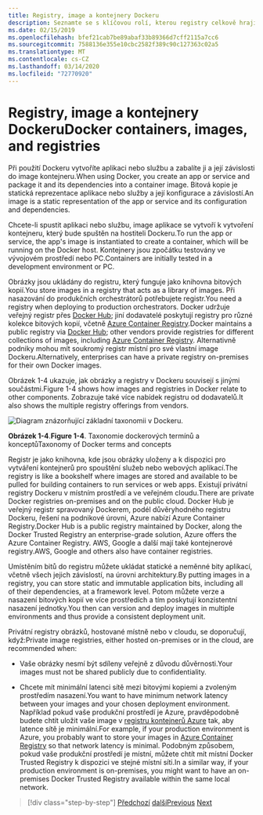 ```yaml
---
title: Registry, image a kontejnery Dockeru
description: Seznamte se s klíčovou rolí, kterou registry celkově hrají ve způsobu nasazování aplikací dockeru.
ms.date: 02/15/2019
ms.openlocfilehash: bfef21cab7be89abaf33b89366d7cff2115a7cc6
ms.sourcegitcommit: 7588136e355e10cbc2582f389c90c127363c02a5
ms.translationtype: MT
ms.contentlocale: cs-CZ
ms.lasthandoff: 03/14/2020
ms.locfileid: "72770920"
---
```

# <a name="docker-containers-images-and-registries"></a><span data-ttu-id="6cd5f-103">Registry, image a kontejnery Dockeru</span><span class="sxs-lookup"><span data-stu-id="6cd5f-103">Docker containers, images, and registries</span></span>

<span data-ttu-id="6cd5f-104">Při použití Dockeru vytvoříte aplikaci nebo službu a zabalíte ji a její závislosti do image kontejneru.</span><span class="sxs-lookup"><span data-stu-id="6cd5f-104">When using Docker, you create an app or service and package it and its dependencies into a container image.</span></span> <span data-ttu-id="6cd5f-105">Bitová kopie je statická reprezentace aplikace nebo služby a její konfigurace a závislostí.</span><span class="sxs-lookup"><span data-stu-id="6cd5f-105">An image is a static representation of the app or service and its configuration and dependencies.</span></span>

<span data-ttu-id="6cd5f-106">Chcete-li spustit aplikaci nebo službu, image aplikace se vytvoří k vytvoření kontejneru, který bude spuštěn na hostiteli Dockeru.</span><span class="sxs-lookup"><span data-stu-id="6cd5f-106">To run the app or service, the app's image is instantiated to create a container, which will be running on the Docker host.</span></span> <span data-ttu-id="6cd5f-107">Kontejnery jsou zpočátku testovány ve vývojovém prostředí nebo PC.</span><span class="sxs-lookup"><span data-stu-id="6cd5f-107">Containers are initially tested in a development environment or PC.</span></span>

<span data-ttu-id="6cd5f-108">Obrázky jsou ukládány do registru, který funguje jako knihovna bitových kopií.</span><span class="sxs-lookup"><span data-stu-id="6cd5f-108">You store images in a registry that acts as a library of images.</span></span> <span data-ttu-id="6cd5f-109">Při nasazování do produkčních orchestrátorů potřebujete registr.</span><span class="sxs-lookup"><span data-stu-id="6cd5f-109">You need a registry when deploying to production orchestrators.</span></span> <span data-ttu-id="6cd5f-110">Docker udržuje veřejný registr přes [Docker Hub](https://hub.docker.com/); jiní dodavatelé poskytují registry pro různé kolekce bitových kopií, včetně [Azure Container Registry](https://azure.microsoft.com/services/container-registry/).</span><span class="sxs-lookup"><span data-stu-id="6cd5f-110">Docker maintains a public registry via [Docker Hub](https://hub.docker.com/); other vendors provide registries for different collections of images, including [Azure Container Registry](https://azure.microsoft.com/services/container-registry/).</span></span> <span data-ttu-id="6cd5f-111">Alternativně podniky mohou mít soukromý registr místní pro své vlastní image Dockeru.</span><span class="sxs-lookup"><span data-stu-id="6cd5f-111">Alternatively, enterprises can have a private registry on-premises for their own Docker images.</span></span>

<span data-ttu-id="6cd5f-112">Obrázek 1-4 ukazuje, jak obrázky a registry v Dockeru souvisejí s jinými součástmi.</span><span class="sxs-lookup"><span data-stu-id="6cd5f-112">Figure 1-4 shows how images and registries in Docker relate to other components.</span></span> <span data-ttu-id="6cd5f-113">Zobrazuje také více nabídek registru od dodavatelů.</span><span class="sxs-lookup"><span data-stu-id="6cd5f-113">It also shows the multiple registry offerings from vendors.</span></span>

![Diagram znázorňující základní taxonomii v Dockeru.](./media/docker-containers-images-and-registries/taxonomy-docker-terms-concepts.png)

<span data-ttu-id="6cd5f-115">**Obrázek 1-4**.</span><span class="sxs-lookup"><span data-stu-id="6cd5f-115">**Figure 1-4**.</span></span> <span data-ttu-id="6cd5f-116">Taxonomie dockerových termínů a konceptů</span><span class="sxs-lookup"><span data-stu-id="6cd5f-116">Taxonomy of Docker terms and concepts</span></span>

<span data-ttu-id="6cd5f-117">Registr je jako knihovna, kde jsou obrázky uloženy a k dispozici pro vytváření kontejnerů pro spouštění služeb nebo webových aplikací.</span><span class="sxs-lookup"><span data-stu-id="6cd5f-117">The registry is like a bookshelf where images are stored and available to be pulled for building containers to run services or web apps.</span></span> <span data-ttu-id="6cd5f-118">Existují privátní registry Dockeru v místním prostředí a ve veřejném cloudu.</span><span class="sxs-lookup"><span data-stu-id="6cd5f-118">There are private Docker registries on-premises and on the public cloud.</span></span> <span data-ttu-id="6cd5f-119">Docker Hub je veřejný registr spravovaný Dockerem, podél důvěryhodného registru Dockeru, řešení na podnikové úrovni, Azure nabízí Azure Container Registry.</span><span class="sxs-lookup"><span data-stu-id="6cd5f-119">Docker Hub is a public registry maintained by Docker, along the Docker Trusted Registry an enterprise-grade solution, Azure offers the Azure Container Registry.</span></span> <span data-ttu-id="6cd5f-120">AWS, Google a další mají také kontejnerové registry.</span><span class="sxs-lookup"><span data-stu-id="6cd5f-120">AWS, Google and others also have container registries.</span></span>

<span data-ttu-id="6cd5f-121">Umístěním bitů do registru můžete ukládat statické a neměnné bity aplikací, včetně všech jejich závislostí, na úrovni architektury.</span><span class="sxs-lookup"><span data-stu-id="6cd5f-121">By putting images in a registry, you can store static and immutable application bits, including all of their dependencies, at a framework level.</span></span> <span data-ttu-id="6cd5f-122">Potom můžete verze a nasazení bitových kopií ve více prostředích a tím poskytují konzistentní nasazení jednotky.</span><span class="sxs-lookup"><span data-stu-id="6cd5f-122">You then can version and deploy images in multiple environments and thus provide a consistent deployment unit.</span></span>

<span data-ttu-id="6cd5f-123">Privátní registry obrázků, hostované místně nebo v cloudu, se doporučují, když:</span><span class="sxs-lookup"><span data-stu-id="6cd5f-123">Private image registries, either hosted on-premises or in the cloud, are recommended when:</span></span>

- <span data-ttu-id="6cd5f-124">Vaše obrázky nesmí být sdíleny veřejně z důvodu důvěrnosti.</span><span class="sxs-lookup"><span data-stu-id="6cd5f-124">Your images must not be shared publicly due to confidentiality.</span></span>

- <span data-ttu-id="6cd5f-125">Chcete mít minimální latenci sítě mezi bitovými kopiemi a zvoleným prostředím nasazení.</span><span class="sxs-lookup"><span data-stu-id="6cd5f-125">You want to have minimum network latency between your images and your chosen deployment environment.</span></span> <span data-ttu-id="6cd5f-126">Například pokud vaše produkční prostředí je Azure, pravděpodobně budete chtít uložit vaše image v [registru kontejnerů Azure](https://azure.microsoft.com/services/container-registry/) tak, aby latence sítě je minimální.</span><span class="sxs-lookup"><span data-stu-id="6cd5f-126">For example, if your production environment is Azure, you probably want to store your images in [Azure Container Registry](https://azure.microsoft.com/services/container-registry/) so that network latency is minimal.</span></span> <span data-ttu-id="6cd5f-127">Podobným způsobem, pokud vaše produkční prostředí je místní, můžete chtít mít místní Docker Trusted Registry k dispozici ve stejné místní síti.</span><span class="sxs-lookup"><span data-stu-id="6cd5f-127">In a similar way, if your production environment is on-premises, you might want to have an on-premises Docker Trusted Registry available within the same local network.</span></span>

>[!div class="step-by-step"]
><span data-ttu-id="6cd5f-128">[Předchozí](docker-terminology.md)
>[další](road-to-modern-applications-based-on-containers.md)</span><span class="sxs-lookup"><span data-stu-id="6cd5f-128">[Previous](docker-terminology.md)
[Next](road-to-modern-applications-based-on-containers.md)</span></span>
